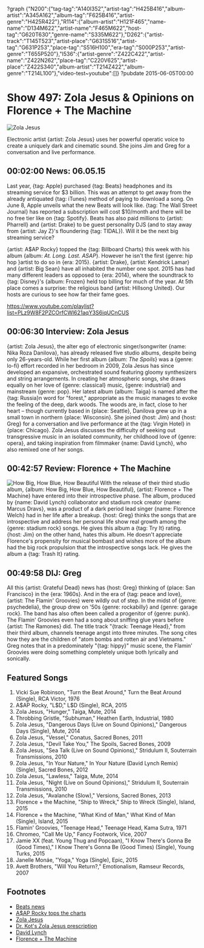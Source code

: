 ?graph {"N200":{"tag-tag":"A140I352","artist-tag":"H425B416","album-artist":"A345A162","album-tag":"F625B416","artist-genre":"H425R422"},"R114":{"album-artist":"H121F465","name-name":"D134M622","artist-name":"F465M622","host-tag":"G620T630","genre-name":"S335M622"},"D262":{"artist-track":"T145T523","artist-place":"G631S516","artist-tag":"G631P253","place-tag":"S516H100","era-tag":"S000P253","artist-genre":"T655P520"},"I536":{"artist-genre":"Z422C422","artist-name":"Z422N262","place-tag":"C220V625","artist-place":"Z422S340","album-artist":"T214Z422","album-genre":"T214L100"},"video-test~youtube":[]}
?pubdate 2015-06-05T00:00

# Show 497: Zola Jesus & Opinions on Florence + The Machine

![Zola Jesus](//static.soundopinions.org/images/2015/zolajesus_web.jpg)

Electronic artist {artist: Zola Jesus} uses her powerful operatic voice to create a uniquely dark and cinematic sound. She joins Jim and Greg for a conversation and live performance.

## 00:02:00 News: 06.05.15

Last year, {tag: Apple} purchased {tag: Beats} headphones and its streaming service for $3 billion. This was an attempt to get away from the already antiquated {tag: iTunes} method of paying to download a song. On June 8, Apple unveils what the new Beats will look like. {tag: The Wall Street Journal} has reported a subscription will cost $10/month and there will be no free tier like on {tag: Spotify}. Beats has also paid millions to {artist: Pharrell} and {artist: Drake} to be guest personality DJS (and to stay away from {artist: Jay Z}'s floundering {tag: TIDAL}). Will it be the next big streaming service?


{artist: A$AP Rocky} topped the {tag: Billboard Charts} this week with his album {album: *At. Long. Last. ASAP*}. However he isn't the first {genre: hip hop }artist to do so in {era: 2015}. {artist: Drake}, {artist: Kendrick Lamar} and {artist: Big Sean} have all inhabited the number one spot. 2015 has had many different leaders as opposed to {era: 2014}, where the soundtrack to {tag: Disney}'s {album: Frozen} held top billing for much of the year. At 5th place comes a surprise: the religious band {artist: Hillsong United}. Our hosts are curious to see how far their fame goes.

https://www.youtube.com/playlist?list=PLz9W8F2PZCOrfCWl621aqY3S6iqUCnCUS

## 00:06:30 Interview: Zola Jesus
{artist: Zola Jesus}, the alter ego of electronic singer/songwriter {name: Nika Roza Danilova}, has already released five studio albums, despite being only 26-years-old. While her first album {album: *The Spoils*} was a {genre: lo-fi} effort recorded in her bedroom in 2009, Zola Jesus has since developed an expansive, orchestrated sound featuring gloomy synthesizers and string arrangements. In creating her atmospheric songs, she draws equally on her love of {genre: classical} music, {genre: industrial} and mainstream {genre: pop}. Her latest album {album: Taiga} is named after the {tag: Russia}n word for "forest," appropriate as the music manages to evoke the feeling of the deep, dark woods. The woods are, in fact, close to her heart – though currently based in {place: Seattle}, Danilova grew up in a small town in northern {place: Wisconsin}. She joined {host: Jim} and {host: Greg} for a conversation and live performance at the {tag: Virgin Hotel} in {place: Chicago}. Zola Jesus discusses the difficulty of seeking out transgressive music in an isolated community, her childhood love of {genre: opera}, and taking inspiration from filmmaker {name: David Lynch}, who also remixed one of her songs.

## 00:42:57 Review: Florence + The Machine
![How Big, How Blue, How Beautiful](http://is4.mzstatic.com/image/thumb/Music3/v4/83/ee/97/83ee9785-d315-59a5-ed38-b03ffb228339/source/600x600bb.jpg)
With the release of their third studio album, {album: How Big, How Blue, How Beautiful}, {artist: Florence + The Machine} have entered into their introspective phase. The album, produced by {name: David Lynch} collaborator and stadium rock creator {name: Marcus Dravs}, was a product of a dark period lead singer {name: Florence Welch} had in her life after a breakup. {host: Greg} thinks the songs that are introspective and address her personal life show real growth among the {genre: stadium rock} songs. He gives this album a {tag: Try It} rating. {host: Jim} on the other hand, hates this album. He doesn't appreciate Florence's propensity for musical bombast and wishes more of the album had the big rock propulsion that the introspective songs lack. He gives the album a {tag: Trash It} rating.

## 00:49:58 DIJ: Greg

All this {artist: Grateful Dead} news has {host: Greg} thinking of {place: San Francisco} in the {era: 1960s}.  And in the era of {tag: peace and love}, {artist: The Flamin' Groovies} were wildly out of step. In the midst of {genre: psychedelia}, the group drew on '50s {genre: rockabilly} and {genre: garage rock}. The band has also often been called a progenitor of {genre: punk}. The Flamin' Groovies even had a song about sniffing glue years before {artist: The Ramones} did. The title track "{track: Teenage Head}," from their third album, channels teenage angst into three minutes. The song cites how they are the children of "atom bombs and rotten air and Vietnams." Greg notes that in a predominately "{tag: hippy}" music scene, the Flamin' Groovies were doing something completely unique both lyrically and sonically. 


## Featured Songs
1. Vicki Sue Robinson, "Turn the Beat Around," Turn the Beat Around (Single), RCA Victor, 1976 
1. A$AP Rocky, "L$D," L$D (Single), RCA, 2015 
1. Zola Jesus, "Hunger," Taiga, Mute, 2014 
1. Throbbing Gristle, "Subhuman," Heathen Earth, Industrial, 1980 
1. Zola Jesus, "Dangerous Days (Live on Sound Opinions)," Dangerous Days (Single), Mute, 2014 
1. Zola Jesus, "Vessel," Conatus, Sacred Bones, 2011 
1. Zola Jesus, "Devil Take You," The Spoils, Sacred Bones, 2009 
1. Zola Jesus, "Sea Talk (Live on Sound Opinions)," Stridulum II, Souterrain Transmissions, 2010 
1. Zola Jesus, "In Your Nature," In Your Nature (David Lynch Remix) (Single), Sacred Bones, 2012
1. Zola Jesus, "Lawless," Taiga, Mute, 2014 
1. Zola Jesus, "Night (Live on Sound Opinions)," Stridulum II, Souterrain Transmissions, 2010 
1. Zola Jesus, "Avalanche (Slow)," Versions, Sacred Bones, 2013 
1. Florence + the Machine, "Ship to Wreck," Ship to Wreck (Single), Island, 2015 
1. Florence + the Machine, "What Kind of Man," What Kind of Man (Single), Island, 2015 
1. Flamin' Groovies, "Teenage Head," Teenage Head, Kama Sutra, 1971 
1. Chromeo, "Call Me Up," Fancy Footwork, Vice, 2007 
1. Jamie XX (feat. Young Thug and Popcaan), "I Know There's Gonna Be (Good Times)," I Know There's Gonna Be (Good Times) (Single), Young Turks, 2015 
1. Janelle Monáe, "Yoga," Yoga (Single), Epic, 2015 
1. Avett Brothers, "Will You Return?," Emotionalism, Ramseur Records, 2007 


## Footnotes
- [Beats news](http://www.cnet.com/news/apples-relaunch-of-beats-music-to-cost-10-a-month/)
- [A$AP Rocky tops the charts](http://www.billboard.com/articles/columns/chart-beat/6583256/asap-rocky-second-no-1-album-billboard-200-chart)
- [Zola Jesus](http://www.zolajesus.com/)
- [Dr. Kot's Zola Jesus prescription](/show/358/#zolajesus)
- [David Lynch](http://www.davidlynch.com/)
- [Florence + The Machine](http://florenceandthemachine.net/)
